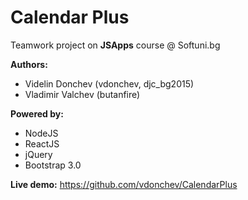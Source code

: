 **Calendar Plus**
=
Teamwork project on **JSApps** course @ Softuni.bg

**Authors:** 
* Videlin Donchev (vdonchev, djc_bg2015)
* Vladimir Valchev (butanfire)

**Powered by:**
* NodeJS
* ReactJS
* jQuery
* Bootstrap 3.0

**Live demo:** https://github.com/vdonchev/CalendarPlus